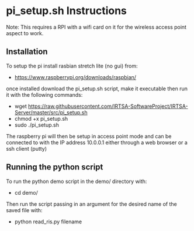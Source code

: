 # pi_setup.sh Instructions

Note: This requires a RPI with a wifi card on it for the wireless access point aspect to work.

## Installation

To setup the pi install rasbian stretch lite (no gui) from:
- https://www.raspberrypi.org/downloads/raspbian/

once installed download the pi_setup.sh script, make it executable then run it with the following commands:

- wget https://raw.githubusercontent.com/IRTSA-SoftwareProject/IRTSA-Server/master/src/pi_setup.sh
- chmod +x pi_setup.sh
- sudo ./pi_setup.sh

The raspberry pi will then be setup in access point mode and can be connected to with the IP address 10.0.0.1 either through a web browser or a ssh client (putty)

## Running the python script

To run the python demo script in the demo/ directory with:

- cd demo/

Then run the script passing in an argument for the desired name of the saved file with:

- python read_ris.py filename
